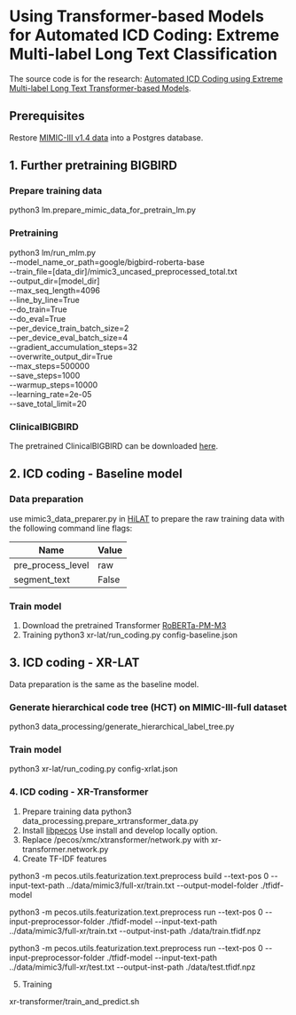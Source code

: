 # Using Transformer-based Models for Automated ICD Coding: Extreme Multi-label Long Text Classification

The source code is for the research: [Automated ICD Coding using Extreme Multi-label Long Text Transformer-based Models](https://arxiv.org/abs/2212.05857).

## Prerequisites
Restore [MIMIC-III v1.4 data](https://physionet.org/content/mimiciii/1.4/) into a Postgres database. 

## 1. Further pretraining BIGBIRD
### Prepare training data
python3 lm.prepare_mimic_data_for_pretrain_lm.py

### Pretraining
python3 lm/run_mlm.py \
    --model_name_or_path=google/bigbird-roberta-base \
    --train_file=[data_dir]/mimic3_uncased_preprocessed_total.txt \
    --output_dir=[model_dir] \
    --max_seq_length=4096 \
    --line_by_line=True \
    --do_train=True \
    --do_eval=True \
    --per_device_train_batch_size=2 \
    --per_device_eval_batch_size=4 \
    --gradient_accumulation_steps=32 \
    --overwrite_output_dir=True \
    --max_steps=500000 \
    --save_steps=1000 \
    --warmup_steps=10000 \
    --learning_rate=2e-05 \
    --save_total_limit=20
### ClinicalBIGBIRD
The pretrained ClinicalBIGBIRD can be downloaded [here](https://unsw-my.sharepoint.com/:f:/g/personal/z5250377_ad_unsw_edu_au/EioZr7d0at9Krjlm37mz-NkBUg6l__57LREL-XK-fFOAjw?e=yAkWrL).

## 2. ICD coding - Baseline model
### Data preparation
use mimic3_data_preparer.py in [HiLAT](https://github.com/leiboliu/HiLAT/tree/main/hilat/data) to prepare the raw training data with the following command line flags:

|         Name       |  Value |
| ------------------ | ------ |
| pre_process_level  | raw    |
| segment_text       | False  |

### Train model
1. Download the pretrained Transformer [RoBERTa-PM-M3](https://dl.fbaipublicfiles.com/biolm/RoBERTa-base-PM-M3-Voc-distill-align-hf.tar.gz)
2. Training
python3 xr-lat/run_coding.py config-baseline.json

## 3. ICD coding - XR-LAT
Data preparation is the same as the baseline model.

### Generate hierarchical code tree (HCT) on MIMIC-III-full dataset
python3 data_processing/generate_hierarchical_label_tree.py

### Train model
python3 xr-lat/run_coding.py config-xrlat.json

### 4. ICD coding - XR-Transformer
1. Prepare training data
python3 data_processing.prepare_xrtransformer_data.py
2. Install [libpecos](https://github.com/amzn/pecos)
Use install and develop locally option.
3. Replace /pecos/xmc/xtransformer/network.py with xr-transformer.network.py
4. Create TF-IDF features

python3 -m pecos.utils.featurization.text.preprocess build --text-pos 0 --input-text-path ../data/mimic3/full-xr/train.txt --output-model-folder ./tfidf-model

python3 -m pecos.utils.featurization.text.preprocess run --text-pos 0 --input-preprocessor-folder ./tfidf-model --input-text-path ../data/mimic3/full-xr/train.txt --output-inst-path ./data/train.tfidf.npz

python3 -m pecos.utils.featurization.text.preprocess run --text-pos 0 --input-preprocessor-folder ./tfidf-model --input-text-path ../data/mimic3/full-xr/test.txt --output-inst-path ./data/test.tfidf.npz

5. Training

xr-transformer/train_and_predict.sh

